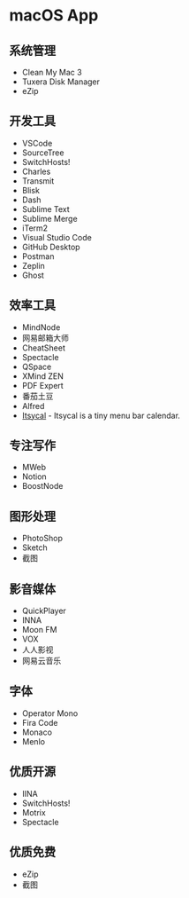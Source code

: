 # macOS App

## 系统管理

- Clean My Mac 3
- Tuxera Disk Manager
- eZip

## 开发工具

- VSCode
- SourceTree
- SwitchHosts!
- Charles
- Transmit
- Blisk
- Dash
- Sublime Text
- Sublime Merge
- iTerm2
- Visual Studio Code
- GitHub Desktop
- Postman
- Zeplin
- Ghost

## 效率工具

- MindNode
- 网易邮箱大师
- CheatSheet
- Spectacle
- QSpace
- XMind ZEN
- PDF Expert
- 番茄土豆
- Alfred
- [Itsycal](https://www.mowglii.com/itsycal/) - Itsycal is a tiny menu bar calendar.

## 专注写作

- MWeb
- Notion
- BoostNode

## 图形处理

- PhotoShop
- Sketch
- 截图

## 影音媒体

- QuickPlayer
- INNA
- Moon FM
- VOX
- 人人影视
- 网易云音乐

## 字体

- Operator Mono
- Fira Code
- Monaco
- Menlo

## 优质开源

- IINA
- SwitchHosts!
- Motrix
- Spectacle

## 优质免费

- eZip
- 截图
